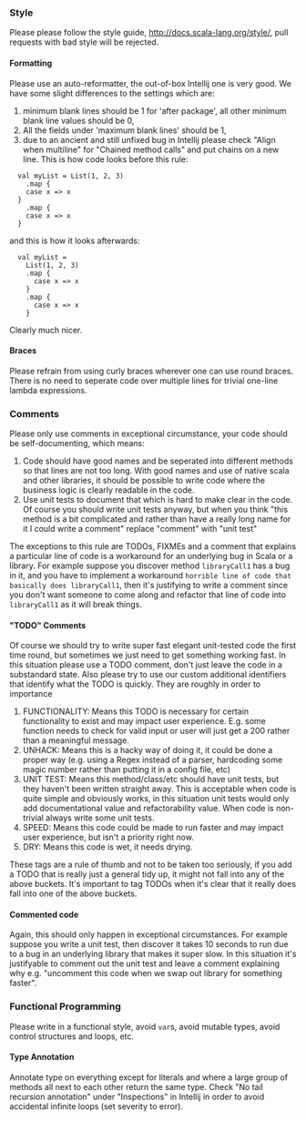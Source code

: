 ### Style

Please please follow the style guide, http://docs.scala-lang.org/style/, pull requests with bad style will be rejected.

#### Formatting

Please use an auto-reformatter, the out-of-box Intellij one is very good.  We have some slight differences to the settings which are:

1. minimum blank lines should be 1 for 'after package', all other minimum blank line values should be 0,
2. All the fields under 'maximum blank lines' should be 1, 
3. due to an ancient and still unfixed bug in Intellij please check "Align when multiline" for "Chained method calls" and put chains on a new line. This is how code looks before this rule:

```
  val myList = List(1, 2, 3)
    .map {
    case x => x
  }
    .map {
    case x => x
  }
```

and this is how it looks afterwards:

```
  val myList =
    List(1, 2, 3)
    .map {
      case x => x
    }
    .map {
      case x => x
    }
```

Clearly much nicer.

#### Braces

Please refrain from using curly braces wherever one can use round braces.  There is no need to seperate code over multiple lines for trivial one-line lambda expressions.

### Comments

Please only use comments in exceptional circumstance, your code should be self-documenting, which means:

1. Code should have good names and be seperated into different methods so that lines are not too long.  With good names and use of native scala and other libraries, it should be possible to write code where the business logic is clearly readable in the code.
2. Use unit tests to document that which is hard to make clear in the code. Of course you should write unit tests anyway, but when you think "this method is a bit complicated and rather than have a really long name for it I could write a comment" replace "comment" with "unit test"

The exceptions to this rule are TODOs, FIXMEs and a comment that explains a particular line of code is a workaround for an underlying bug in Scala or a library.  For example suppose you discover method `libraryCall1` has a bug in it, and you have to implement a workaround `horrible line of code that basically does libraryCall1`, then it's justifying to write a comment since you don't want someone to come along and refactor that line of code into `libraryCall1` as it will break things.

#### "TODO" Comments

Of course we should try to write super fast elegant unit-tested code the first time round, but sometimes we just need to get something working fast.  In this situation please use a TODO comment, don't just leave the code in a substandard state. Also please try to use our custom additional identifiers that identify what the TODO is quickly. They are roughly in order to importance

1. FUNCTIONALITY: Means this TODO is necessary for certain functionality to exist and may impact user experience. E.g. some function needs to check for valid input or user will just get a 200 rather than a meaningful message.
2. UNHACK: Means this is a hacky way of doing it, it could be done a proper way (e.g. using a Regex instead of a parser, hardcoding some magic number rather than putting it in a config file, etc)
3. UNIT TEST: Means this method/class/etc should have unit tests, but they haven't been written straight away.  This is acceptable when code is quite simple and obviously works, in this situation unit tests would only add documentational value and refactorability value.  When code is non-trivial always write some unit tests.
4. SPEED: Means this code could be made to run faster and may impact user experience, but isn't a priority right now.
5. DRY: Means this code is wet, it needs drying.

These tags are a rule of thumb and not to be taken too seriously, if you add a TODO that is really just a general tidy up, it might not fall into any of the above buckets.  It's important to tag TODOs when it's clear that it really does fall into one of the above buckets.

#### Commented code

Again, this should only happen in exceptional circumstances.  For example suppose you write a unit test, then discover it takes 10 seconds to run due to a bug in an underlying library that makes it super slow.  In this situation it's justifyable to comment out the unit test and leave a comment explaining why e.g. "uncomment this code when we swap out library for something faster".

### Functional Programming

Please write in a functional style, avoid `var`s, avoid mutable types, avoid control structures and loops, etc.

#### Type Annotation

Annotate type on everything except for literals and where a large group of methods all next to each other return the same type.  Check "No tail recursion annotation" under "Inspections" in Intellij in order to avoid accidental infinite loops (set severity to error).
